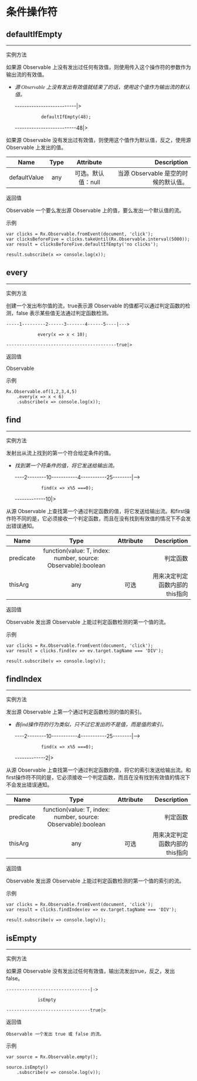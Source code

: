 # 条件操作符

## defaultIfEmpty

----
实例方法

如果源 Observable 上没有发出过任何有效值，则使用传入这个操作符的参数作为输出流的有效值。

* <font face="仿宋">_源 Observable 上没有发出有效值就结束了的话，使用这个值作为输出流的默认值。_</font>

    --------------------------|>

                defaultIfEmpty(48);

    --------------------------48|>

如果源 Observable 没有发出过有效值，则使用这个值作为默认值，反之，使用源 Observable 上发出的值。

| Name         | Type  | Attribute          | Description                          |
| ------------ | :---: | :----------------: | -----------------------------------: |
| defaultValue | any   | 可选。默认值：null | 当源 Observable 是空的时候的默认值。 |

返回值

Observable 一个要么发出源 Observable 上的值，要么发出一个默认值的流。

示例

    var clicks = Rx.Observable.fromEvent(document, 'click');
    var clicksBeforeFive = clicks.takeUntil(Rx.Observable.interval(5000));
    var result = clicksBeforeFive.defaultIfEmpty('no clicks');

    result.subscribe(x => console.log(x));

## every

----
实例方法

创建一个发出布尔值的流，true表示源 Observable 的值都可以通过判定函数的检测，false 表示某些值无法通过判定函数检测。

    -----1---------2------3-------4------5----|--->

                every(x => x < 10);

    ------------------------------------------true|>

返回值

Observable

示例

    Rx.Observable.of(1,2,3,4,5)
        .every(x => x < 6)
        .subscribe(x => console.log(x));

## find

----
实例方法

发射出从流上找到的第一个符合给定条件的值。

* <font face="仿宋">_找到第一个符条件的值，将它发送给输出流。_</font>

    ----2--------10-----------4-----------25--------|-->

                find(x => x%5 ===0);

    -------------10|>

从源 Observable 上查找第一个通过判定函数的值，将它发送给输出流。和first操作符不同的是，它必须接收一个判定函数，而且在没有找到有效值的情况下不会发出错误通知。

| Name         | Type  | Attribute          | Description                          |
| ------------ | :---: | :----------------: | -----------------------------------: |
| predicate | function<T>(value: T, index: number, source: Observable<T>):boolean   | | 判定函数 |
| thisArg | any | 可选 | 用来决定判定函数内部的this指向 |

返回值

Observable 发出源 Observable 上能过判定函数检测的第一个值的流。

示例

    var clicks = Rx.Observable.fromEvent(document, 'click');
    var result = clicks.find(ev => ev.target.tagName === 'DIV');

    result.subscribe(v => console.log(v));

## findIndex

----
实例方法

发出源 Observable 上第一个通过判定函数检测的值的索引。

* <font face="仿宋">_各find操作符的行为类似，只不过它发出的不是值，而是值的索引。_</font>

    ----2--------10-----------4-----------25--------|-->

                find(x => x%5 ===0);

    -------------2|>

从源 Observable 上查找第一个通过判定函数的值，将它的索引发送给输出流。和first操作符不同的是，它必须接收一个判定函数，而且在没有找到有效值的情况下不会发出错误通知。

| Name         | Type  | Attribute          | Description                          |
| ------------ | :---: | :----------------: | -----------------------------------: |
| predicate | function<T>(value: T, index: number, source: Observable<T>):boolean   | | 判定函数 |
| thisArg | any | 可选 | 用来决定判定函数内部的this指向 |

返回值

Observable 发出源 Observable 上能过判定函数检测的第一个值的索引的流。

示例

    var clicks = Rx.Observable.fromEvent(document, 'click');
    var result = clicks.findIndex(ev => ev.target.tagName === 'DIV');

    result.subscribe(v => console.log(v));

## isEmpty

----
实例方法

如果源 Observable 没有发出过任何有效值，输出流发出true，反之，发出false。

    --------------------------------|->

                isEmpty

    --------------------------------true|>

返回值

    Observable 一个发出 true 或 false 的流。

示例

    var source = Rx.Observable.empty();

    source.isEmpty()
        .subscribe(v => console.log(v));
